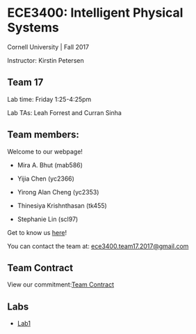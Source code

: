# ECE3400: Intelligent Physical Systems 
Cornell University | Fall 2017

Instructor: Kirstin Petersen

## Team 17
Lab time: Friday 1:25-4:25pm

Lab TAs: Leah Forrest and Curran Sinha


## Team members:
Welcome to our webpage!

* Mira A. Bhut (mab586) 

* Yijia Chen (yc2366)

* Yirong Alan Cheng (yc2353)

* Thinesiya Krishnthasan (tk455)

* Stephanie Lin (scl97)

Get to know us [here](./about_us.md)!

You can contact the team at: ece3400.team17.2017@gmail.com

## Team Contract
View our commitment:[Team Contract](./team_contract.md)

## Labs 
* [Lab1](./lab1.md)







